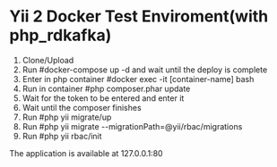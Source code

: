 Yii 2 Docker Test Enviroment(with php_rdkafka)
===============================

1. Clone/Upload
2. Run #docker-compose up -d and wait until the deploy is complete
3. Enter in php container #docker exec -it [container-name] bash
4. Run in container #php composer.phar update
5. Wait for the token to be entered and enter it
6. Wait until the composer finishes
7. Run #php yii migrate/up
8. Run #php yii migrate --migrationPath=@yii/rbac/migrations
9. Run #php yii rbac/init

The application is available at 127.0.0.1:80
